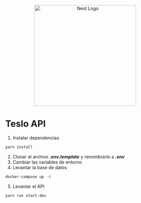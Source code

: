 <p align="center">
  <a href="http://nestjs.com/" target="blank"><img src="https://nestjs.com/img/logo_text.svg" width="320" alt="Nest Logo" /></a>
</p>

# Teslo API

1. Instalar dependencias

```sh
yarn install
```

2. Clonar el archivo ***.env.template*** y renombrarlo a ***.env***
3. Cambiar las variables de entorno
4. Levantar la base de datos

```sh
docker-compose up -d
```

5. Levantar el API

```sh
yarn run start:dev
```